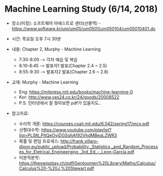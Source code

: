 # Machine Learning Study (6/14, 2018)
- 장소(미정): 소프트웨어 마에스트로 센터(선릉역) - https://www.software.kr/um/um05/um0501/um050104/um05010401.do
- 시간: 목요일 오후 7시 30분

- 내용: Chapter 2, Murphy - Machine Learning
	+ 7:30-8:00 -> 각자 예습 및 복습
	+ 8:10-8:45 -> 발표자1 발표(Chapter 2.4 ~ 2.5)
	+ 8:55-9:30 -> 발표자2 발표(Chapter 2.6 ~ 2.8)

- 교재: Murphy - Machine Learning
	+ Eng: https://mitpress.mit.edu/books/machine-learning-0
	+ Kor: http://www.yes24.co.kr/24/goods/20008522
	+ P.S. 인터넷에서 잘 찾아보면 pdf가 있을지도..

- 참고자료: 
	+ 수리학 개론: https://courses.csail.mit.edu/6.042/spring17/mcs.pdf
	+ 선형대수학: https://www.youtube.com/playlist?list=PLSN_PltQeOyjDGSghAf92VhdMBeaLZWR3
	+ 확률 및 랜덤 프로세스: http://frank.villaro-dixon.eu/public_upload/Probability,_Statistics,_and_Random_Processes_for_Eletrical_Engineerging,_3rd_Ed_-_Leon-Garcia.pdf
	+ 미분적분학: https://theswissbay.ch/pdf/Gentoomen%20Library/Maths/Calculus/Calculus%20-%20J.%20Stewart.pdf
